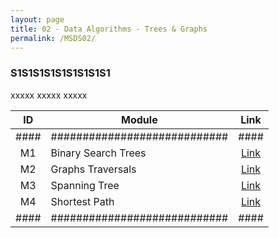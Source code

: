 ```yaml
---
layout: page
title: 02 - Data Algorithms - Trees & Graphs
permalink: /MSDS02/
---
```


<h3>S1S1S1S1S1S1S1S1S1</h3>

xxxxx xxxxx xxxxx

| ID | Module                     |Link|
|:--:|----------------------------|:--:|
|####|############################|####|
| M1 | Binary Search Trees        |[Link](/03-MSDS-Courses/MSDS02/M1/)|
| M2 | Graphs Traversals          |[Link](/03-MSDS-Courses/MSDS02/M2/)|
| M3 | Spanning Tree              |[Link](/03-MSDS-Courses/MSDS02/M3/)|
| M4 | Shortest Path              |[Link](/03-MSDS-Courses/MSDS02/M4/)|
|####|############################|####|

